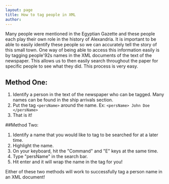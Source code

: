 ```yaml
---
layout: page
title: How to tag people in XML
author:
---
```


Many people were mentioned in the Egyptian Gazette and these people each play their own role in the history of Alexandria. It is important to be able to easily identify these people so we can accurately tell the story of this small town. One way of being able to access this information easily is by tagging people'92s names in the XML documents of the text of the newspaper. This allows us to then easily search throughout the paper for specific people to see what they did. This process is very easy.

## Method One:
1. Identify a person in the text of the newspaper who can be tagged. Many names can be found in the ship arrivals section.
2. Put the tag `<persName>` around the name.
	Ex: `<persName> John Doe </persName>`
3. That is it!

##Method Two:
1. Identify a name that you would like to tag to be searched for at a later time.
2. Highlight the name.
3. On your keyboard, hit the "Command" and "E" keys at the same time.
4. Type "persName" in the search bar.
5. Hit enter and it will wrap the name in the tag for you!

Either of these two methods will work to successfully tag a person name in an XML document!
